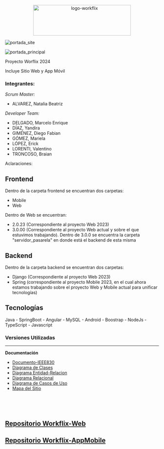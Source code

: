 
<p align="center">
 <a href="https://ibb.co/0tpbGxN"><img src="https://i.ibb.co/xHKT7Nv/logo-workflix.png" alt="logo-workflix" border="0" width="320" height="100"></a>
</p>
<div>

 ![portada_site](https://github.com/workflix/workflix-full/assets/95662710/7f403f76-eb64-4e38-a614-608a6cf09aba)

![portada_principal](https://github.com/workflix/workflix-full/assets/95662710/0dc0905c-ca02-4b66-8a39-0996dd14fc38)



Proyecto Worflix 2024

Incluye Sitio Web y App Móvil
</div>

### Integrantes:

_Scrum Master:_
* ALVAREZ, Natalia Beatriz

_Developer Team:_
* DELGADO, Marcelo Enrique
* DÍAZ, Yandira
* GIMÉNEZ, Diego Fabian
* GÓMEZ, Mariela
* LÓPEZ, Erick
* LORENTI, Valentino
* TRONCOSO, Braian

Aclaraciones: 

## Frontend
Dentro de la carpeta frontend se encuentran dos carpetas:
* Mobile
* Web

Dentro de Web se encuentran:
* 2.0.23 (Correspondiente al proyecto Web 2023)
* 3.0.00 (Correspondiente al proyecto Web actual y sobre el que estuvimos trabajando).
Dentro de 3.0.0 se encuentra la carpeta "servidor_pasarela" en donde está el backend de esta misma

## Backend
Dentro de la carpeta backend se encuentran dos carpetas:
* Django (Correspondiente al proyecto Web 2023)
* Spring (correspondiente al proyecto Mobile 2023, en el cual ahora estamos trabajando sobre el proyecto Web y Mobile actual para unificar tecnologías)


## Tecnologías

Java - SpringBoot - Angular - MySQL - Android - Boostrap - NodeJs - TypeScript - Javascript

### Versiones Utilizadas
- - -

**Documentación**

* [Documento-IEEE830](https://github.com/workflix/workflix-full/wiki/Documento-IEEE830)
* [Diagrama de Clases](https://github.com/workflix/workflix-full/wiki/Diagrama-de-Clases)
* [Diagrama Entidad-Relacion](https://github.com/workflix/workflix-full/wiki/Diagrama-Entidad%E2%80%90Relacion-(ER))
* [Diagrama Relacional](https://github.com/workflix/workflix-full/wiki/Diagrama-Relacional)
* [Diagrama de Casos de Uso](https://github.com/workflix/workflix-full/wiki/Diagrama-Casos-de-Uso)
* [Mapa del Sitio](https://github.com/workflix/workflix-full/wiki/Mapa-del-Sitio)





</div><br /><br /><br />

## [Repositorio Workflix-Web](https://github.com/workflix/workflix-web)
## [Repositorio Workflix-AppMobile](https://github.com/workflix/workflix-mobile)
